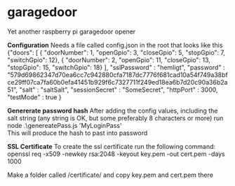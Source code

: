 # garagedoor
Yet another raspberry pi garagedoor opener

**Configuration**
Needs a file called config.json in the root that looks like this
{"doors": [
    { "doorNumber": 1, "openGpio": 3, "closeGpio": 5, "stopGpio": 7, "switchGpio": 12},
    { "doorNumber": 2, "openGpio": 11, "closeGpio": 13, "stopGpio": 15, "switchGpio": 18}
    ],
"sslPassword" : "hemligt",
"password" : "579d69862347d70ea6cc7c942880cfa7187dc7776f681cad10a54f749a38bfce29ff07ca7fa60b0efa41451b929f6c7327711f249ed18ea6b7d20c90a36b2a51",
"salt" : "saltSalt",
"sessionSecret" : "SomeSecret",
"httpPort" : 3000,
"testMode" : true
}

**Genererate password hash**
After adding the config values, including the salt string (any string is OK, but some preferably 8 characters or more) run
node .\genereatePass.js 'MyLoginPass'  
This will produce the hash to past into password

**SSL Certificate**
To create the ssl certificate run the following command: 
openssl req -x509 -newkey rsa:2048 -keyout key.pem -out cert.pem -days 1000

Make a folder called /certificate/ and copy key.pem and cert.pem there



